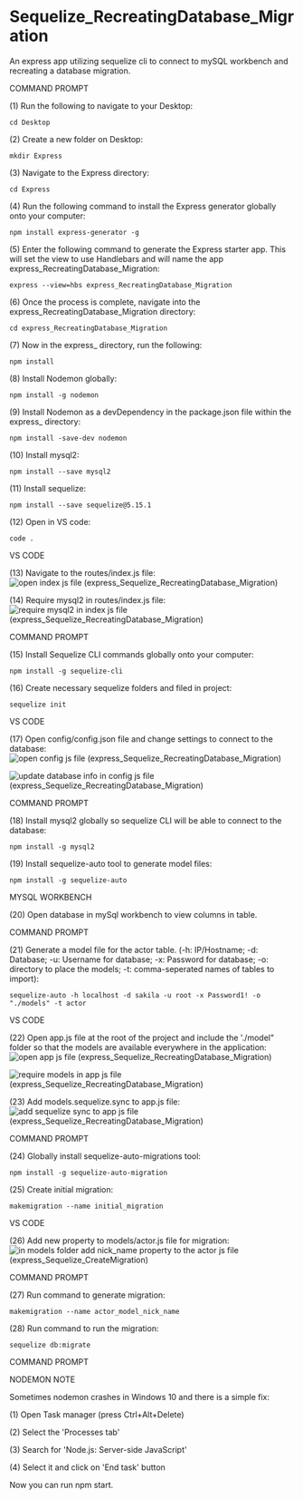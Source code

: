 # Sequelize_RecreatingDatabase_Migration
An express app utilizing sequelize cli to connect to mySQL workbench and recreating a database migration. 

COMMAND PROMPT

(1) Run the following to navigate to your Desktop: 

    cd Desktop

(2) Create a new folder on Desktop: 

    mkdir Express

(3) Navigate to the Express directory: 

    cd Express

(4) Run the following command to install the Express generator globally onto your computer: 

    npm install express-generator -g

(5) Enter the following command to generate the Express starter app. This will set the view to use Handlebars and will name the app express_RecreatingDatabase_Migration: 

    express --view=hbs express_RecreatingDatabase_Migration

(6) Once the process is complete, navigate into the express_RecreatingDatabase_Migration directory: 

    cd express_RecreatingDatabase_Migration

(7) Now in the express_ directory, run the following: 

    npm install

(8) Install Nodemon globally: 

    npm install -g nodemon
    
(9) Install Nodemon as a devDependency in the package.json file within the express_ directory:

    npm install -save-dev nodemon
    
(10) Install mysql2:

    npm install --save mysql2

(11) Install sequelize: 

    npm install --save sequelize@5.15.1

(12) Open in VS code:

    code . 


VS CODE

(13) Navigate to the routes/index.js file: ![open index js file (express_Sequelize_RecreatingDatabase_Migration)](https://user-images.githubusercontent.com/35668707/68538862-10593880-0349-11ea-9d62-2585c802ce9e.JPG)

(14) Require mysql2 in routes/index.js file: ![require mysql2 in index js file (express_Sequelize_RecreatingDatabase_Migration)](https://user-images.githubusercontent.com/35668707/68538886-6ded8500-0349-11ea-9e2a-d8576e04328c.JPG)


COMMAND PROMPT

(15) Install Sequelize CLI commands globally onto your computer: 

    npm install -g sequelize-cli

(16) Create necessary sequelize folders and filed in project:

    sequelize init
 

VS CODE

(17) Open config/config.json file and change settings to connect to the database: ![open config js file (express_Sequelize_RecreatingDatabase_Migration)](https://user-images.githubusercontent.com/35668707/68538907-ad1bd600-0349-11ea-8874-ef37656232bd.JPG)

![update database info in config js file (express_Sequelize_RecreatingDatabase_Migration)](https://user-images.githubusercontent.com/35668707/68538910-d472a300-0349-11ea-94bd-4f251432f141.JPG)

COMMAND PROMPT

(18) Install mysql2 globally so sequelize CLI will be able to connect to the database:

    npm install -g mysql2
    
(19) Install sequelize-auto tool to generate model files: 

    npm install -g sequelize-auto

    
MYSQL WORKBENCH

(20) Open database in mySql workbench to view columns in table.

COMMAND PROMPT

(21) Generate a model file for the actor table. (-h: IP/Hostname; -d: Database; -u: Username for database; -x: Password for database; -o: directory to place the models; -t: comma-seperated names of tables to import):  

    sequelize-auto -h localhost -d sakila -u root -x Password1! -o "./models" -t actor
    

VS CODE

(22) Open app.js file at the root of the project and include the './model" folder so that the models are available everywhere in the application: ![open app js file (express_Sequelize_RecreatingDatabase_Migration)](https://user-images.githubusercontent.com/35668707/68538923-24ea0080-034a-11ea-8d78-5c813cbe4bba.JPG)

![require models in app js file (express_Sequelize_RecreatingDatabase_Migration)](https://user-images.githubusercontent.com/35668707/68538937-582c8f80-034a-11ea-93bf-030ade754768.JPG)

(23) Add models.sequelize.sync to app.js file: ![add sequelize sync to app js file (express_Sequelize_RecreatingDatabase_Migration)](https://user-images.githubusercontent.com/35668707/68538947-7c886c00-034a-11ea-824f-3041b6425bf1.JPG)


COMMAND PROMPT

(24) Globally install sequelize-auto-migrations tool:

    npm install -g sequelize-auto-migration
  
(25) Create initial migration: 

    makemigration --name initial_migration
    

VS CODE

(26) Add new property to models/actor.js file for migration: ![in models folder add nick_name property to the actor js file (express_Sequelize_CreateMigration)](https://user-images.githubusercontent.com/35668707/68441726-0c88b300-019d-11ea-964b-a6e117286649.JPG)

COMMAND PROMPT

(27) Run command to generate migration: 

    makemigration --name actor_model_nick_name
    
(28) Run command to run the migration:

    sequelize db:migrate

COMMAND PROMPT


NODEMON NOTE

Sometimes nodemon crashes in Windows 10 and there is a simple fix:

(1) Open Task manager (press Ctrl+Alt+Delete)

(2) Select the 'Processes tab'

(3) Search for 'Node.js: Server-side JavaScript'

(4) Select it and click on 'End task' button

Now you can run npm start.

